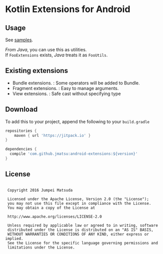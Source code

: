 # Kotlin Extensions for Android

## Usage

See [samples](https://github.com/jmatsu/android-extensions/blob/master/sample/src/main/kotlin/com/fatdaruma/extensionsample/MainFragment.kt).

*From Java*, you can use this as utilities.  
If `FooExtensions` exists, *Java* treats it as `FooUtils`.

## Existing extensions

+ Bundle extensions. : Some operators will be added to Bundle.
+ Fragment extensions. : Easy to manage arguments.
+ View extensions. : Safe cast without specifying type

## Download

To add this to your project, append the following to your `build.gradle`

```groovy
repositories {
    maven { url 'https://jitpack.io' }
}
```

```groovy
dependencies {
  compile 'com.github.jmatsu:android-extensions:${version}'
}
```

## License

```

 Copyright 2016 Jumpei Matsuda

 Licensed under the Apache License, Version 2.0 (the "License");
 you may not use this file except in compliance with the License.
 You may obtain a copy of the License at

 http://www.apache.org/licenses/LICENSE-2.0

 Unless required by applicable law or agreed to in writing, software
 distributed under the License is distributed on an "AS IS" BASIS,
 WITHOUT WARRANTIES OR CONDITIONS OF ANY KIND, either express or implied.
 See the License for the specific language governing permissions and
 limitations under the License.

```
